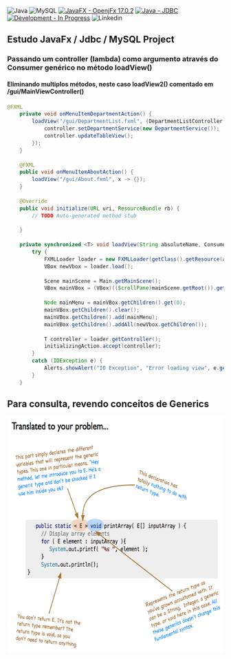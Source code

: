 ![Java](https://img.shields.io/badge/Java-ED8B00?style=for-the-badge&logo=java&logoColor=white)
![MySQL](https://img.shields.io/badge/MySQL-005C84?style=for-the-badge&logo=mysql&logoColor=white)
[![JavaFX - OpenjFx 17.0.2](https://img.shields.io/badge/JavaFX-OpenjFx_17.0.2-FF0000?style=for-the-badge)](https://)
[![Java  - JDBC](https://img.shields.io/badge/Java_-JDBC-006400?style=for-the-badge)](https://)
[![Development  - In Progress](https://img.shields.io/badge/Development_-In_Progress-ffff00?style=for-the-badge)](https://)
![Linkedin](https://img.shields.io/badge/LinkedIn-0077B5?style=for-the-badge&logo=linkedin&logoColor=white)

## Estudo JavaFx / Jdbc / MySQL Project


### Passando um controller (lambda) como argumento através do Consumer genérico <T> no método loadView()
#### Eliminando multiplos métodos, neste caso loadView2() comentado em /gui/MainViewController()

```java
@FXML
	private void onMenuItemDepartmentAction() {
		loadView("/gui/DepartmentList.fxml", (DepartmentListController controller) -> {
			controller.setDepartmentService(new DepartmentService());
			controller.updateTableView();
		});
	}
	
	@FXML
	public void onMenuItemAboutAction() {
		loadView("/gui/About.fxml", x -> {});
	}
	
	@Override
	public void initialize(URL uri, ResourceBundle rb) {
		// TODO Auto-generated method stub
		
	}
	
	private synchronized <T> void loadView(String absoluteName, Consumer<T> initializingAction) {
		try {
			FXMLLoader loader = new FXMLLoader(getClass().getResource(absoluteName));
			VBox newVbox = loader.load();
			
			Scene mainScene = Main.getMainScene();
			VBox mainVBox = (VBox)((ScrollPane)mainScene.getRoot()).getContent();
			
			Node mainMenu = mainVBox.getChildren().get(0);
			mainVBox.getChildren().clear();
			mainVBox.getChildren().add(mainMenu);
			mainVBox.getChildren().addAll(newVbox.getChildren());
			
			T controller = loader.getController();
            initializingAction.accept(controller);
		}
		catch (IOException e) {
			Alerts.showAlert("IO Exception", "Error loading view", e.getMessage(), AlertType.ERROR);
		}
	}
```

## Para consulta, revendo conceitos de Generics

<p align="center">
        <a href="https://www.linkedin.com/in/all-an/">
        <img align="center" width="633" height="551"  src="/images/type-parameter.png" />
</a>
</p>

